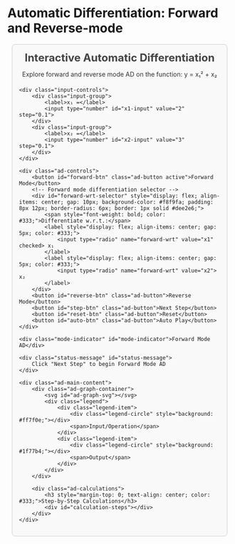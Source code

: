 # Automatic Differentiation: Forward and Reverse-mode

<!DOCTYPE html>
<html>
<head>
<meta charset="utf-8">
<title>Interactive Automatic Differentiation</title>
<script src="https://cdn.plot.ly/plotly-latest.min.js"></script>
<script src="https://cdnjs.cloudflare.com/ajax/libs/d3/7.8.5/d3.min.js"></script>

<style>
    #ad-container { 
        font-family: -apple-system, BlinkMacSystemFont, 'Segoe UI', Roboto, 'Helvetica Neue', Arial, sans-serif; 
        margin: 10px; 
        background-color: #f9f9f9; 
        padding: 15px;
        border: 1px solid #ccc;
        border-radius: 8px;
    }
    
    .ad-header {
        text-align: center;
        margin-bottom: 20px;
        color: #333;
    }
    
    .ad-header h2 {
        margin: 0;
        font-size: 24px;
        color: #444;
    }
    
    .ad-controls { 
        display: flex;
        justify-content: center;
        gap: 15px;
        margin-bottom: 20px;
        flex-wrap: wrap;
        padding: 15px;
        background-color: #fff;
        border-radius: 8px;
        border: 1px solid #ddd;
    }
    
    .ad-button { 
        padding: 10px 20px; 
        font-size: 16px; 
        font-weight: bold; 
        color: white; 
        background-color: #28a745; 
        border: none; 
        border-radius: 5px; 
        cursor: pointer; 
        transition: background-color 0.2s;
    }
    
    .ad-button:hover { 
        background-color: #218838; 
    }
    
    .ad-button.active {
        background-color: #007bff;
    }
    
    .ad-button.active:hover {
        background-color: #0056b3;
    }
    
    .ad-button:disabled { 
        background-color: #6c757d; 
        cursor: not-allowed;
    }
    
    .ad-main-content {
        display: grid;
        grid-template-columns: 1fr 1fr;
        gap: 20px;
        min-height: 500px;
    }
    
    .ad-graph-container {
        background-color: #fff;
        border-radius: 8px;
        padding: 15px;
        box-shadow: 0 2px 5px rgba(0,0,0,0.1);
        border: 1px solid #ddd;
    }
    
    .ad-calculations {
        background-color: #fff;
        border-radius: 8px;
        padding: 15px;
        color: #333;
        overflow-y: auto;
        box-shadow: 0 2px 5px rgba(0,0,0,0.1);
        border: 1px solid #ddd;
    }
    
    .calculation-step {
        margin: 10px 0;
        padding: 12px;
        background-color: #e9ecef;
        border-radius: 6px;
        color: #333;
        font-size: 14px;
        border-left: 4px solid #007bff;
        opacity: 0;
        transform: translateX(-20px);
        transition: all 0.4s ease;
    }
    
    .calculation-step.active {
        opacity: 1;
        transform: translateX(0);
    }
    
    .calculation-step.highlight {
        background-color: #d4edda;
        border-left-color: #28a745;
        font-weight: bold;
    }
    
    #ad-graph-svg {
        width: 100%;
        height: 450px;
    }
    
    .node-circle {
        stroke: #333;
        stroke-width: 2;
        cursor: pointer;
        transition: all 0.3s ease;
    }
    
    .node-circle.input {
        fill: #ff7f0e;
    }
    
    .node-circle.operation {
        fill: #ff7f0e;
    }
    
    .node-circle.output {
        fill: #1f77b4;
    }
    
    .node-circle.highlighted {
        stroke: #ff1744;
        stroke-width: 4;
        filter: drop-shadow(0 0 8px rgba(255, 23, 68, 0.6));
    }
    
    .node-text {
        font-size: 14px;
        font-weight: bold;
        text-anchor: middle;
        dominant-baseline: middle;
        fill: #333;
        pointer-events: none;
    }
    
    .node-value {
        font-size: 12px;
        font-weight: bold;
        fill: #333;
        pointer-events: none;
    }
    
    .edge-line {
        stroke: #333;
        stroke-width: 2;
        fill: none;
        marker-end: url(#arrowhead);
        transition: all 0.3s ease;
    }
    
    .edge-line.highlighted {
        stroke: #ff1744;
        stroke-width: 4;
        animation: pulse 1.5s infinite;
    }
    
    .edge-label {
        font-size: 11px;
        font-weight: bold;
        fill: #d73527;
        text-anchor: middle;
        dominant-baseline: middle;
        pointer-events: none;
        opacity: 0;
        transition: opacity 0.3s ease;
        background: white;
        padding: 2px 4px;
        border-radius: 3px;
    }
    
    .edge-label.visible {
        opacity: 1;
    }
    
    .edge-line.path1 {
        stroke: #ff6b35;
        stroke-width: 4;
        animation: pulse 1.5s infinite;
    }
    
    .edge-line.path2 {
        stroke: #4ecdc4;
        stroke-width: 4;
        animation: pulse 1.5s infinite;
    }
    
    .edge-label.path1 {
        fill: #ff6b35;
        opacity: 1;
    }
    
    .final-gradient-label {
        font-size: 11px;
        font-weight: bold;
        fill: #2c3e50;
        text-anchor: middle;
        dominant-baseline: middle;
        pointer-events: none;
        opacity: 0;
        transition: opacity 0.3s ease;
    }
    
    .final-gradient-label.visible {
        opacity: 1;
    }
    
    @keyframes pulse {
        0% { stroke-opacity: 1; }
        50% { stroke-opacity: 0.6; }
        100% { stroke-opacity: 1; }
    }
    
    .status-message {
        text-align: center;
        font-size: 16px;
        font-weight: bold;
        margin: 15px 0;
        padding: 10px;
        background-color: #fff;
        border-radius: 6px;
        border: 1px solid #ddd;
        color: #333;
    }
    
    .input-controls {
        display: flex;
        justify-content: center;
        gap: 20px;
        margin: 15px 0;
        flex-wrap: wrap;
    }
    
    .input-group {
        display: flex;
        align-items: center;
        gap: 8px;
        background-color: #f8f9fa;
        padding: 8px 12px;
        border-radius: 6px;
        border: 1px solid #dee2e6;
        color: #333;
    }
    
    .input-group input {
        width: 60px;
        padding: 4px 8px;
        border: 1px solid #ced4da;
        border-radius: 4px;
        font-size: 14px;
        text-align: center;
    }
    
    .legend {
        display: flex;
        justify-content: center;
        gap: 15px;
        margin-top: 15px;
        flex-wrap: wrap;
    }
    
    .legend-item {
        display: flex;
        align-items: center;
        gap: 6px;
        background-color: #f8f9fa;
        padding: 6px 10px;
        border-radius: 6px;
        border: 1px solid #dee2e6;
        color: #333;
        font-size: 12px;
    }
    
    .legend-circle {
        width: 16px;
        height: 16px;
        border-radius: 50%;
        border: 2px solid #333;
    }
    
    .mode-indicator {
        text-align: center;
        font-size: 18px;
        font-weight: bold;
        color: #007bff;
        margin: 10px 0;
    }
</style>
</head>
<body>

<div id="ad-container">
    <div class="ad-header">
        <h2>Interactive Automatic Differentiation</h2>
        <p>Explore forward and reverse mode AD on the function: y = x₁² + x₂</p>
    </div>

    <div class="input-controls">
        <div class="input-group">
            <label>x₁ =</label>
            <input type="number" id="x1-input" value="2" step="0.1">
        </div>
        <div class="input-group">
            <label>x₂ =</label>
            <input type="number" id="x2-input" value="3" step="0.1">
        </div>
    </div>

    <div class="ad-controls">
        <button id="forward-btn" class="ad-button active">Forward Mode</button>
        <!-- Forward mode differentiation selector -->
        <div id="forward-wrt-selector" style="display: flex; align-items: center; gap: 10px; background-color: #f8f9fa; padding: 8px 12px; border-radius: 6px; border: 1px solid #dee2e6;">
            <span style="font-weight: bold; color: #333;">Differentiate w.r.t.:</span>
            <label style="display: flex; align-items: center; gap: 5px; color: #333;">
                <input type="radio" name="forward-wrt" value="x1" checked> x₁
            </label>
            <label style="display: flex; align-items: center; gap: 5px; color: #333;">
                <input type="radio" name="forward-wrt" value="x2"> x₂
            </label>
        </div>
        <button id="reverse-btn" class="ad-button">Reverse Mode</button>        
        <button id="step-btn" class="ad-button">Next Step</button>
        <button id="reset-btn" class="ad-button">Reset</button>
        <button id="auto-btn" class="ad-button">Auto Play</button>
    </div>

    <div class="mode-indicator" id="mode-indicator">Forward Mode AD</div>
    
    <div class="status-message" id="status-message">
        Click "Next Step" to begin Forward Mode AD
    </div>

    <div class="ad-main-content">
        <div class="ad-graph-container">
            <svg id="ad-graph-svg"></svg>
            <div class="legend">
                <div class="legend-item">
                    <div class="legend-circle" style="background: #ff7f0e;"></div>
                    <span>Input/Operation</span>
                </div>
                <div class="legend-item">
                    <div class="legend-circle" style="background: #1f77b4;"></div>
                    <span>Output</span>
                </div>
            </div>
        </div>
        
        <div class="ad-calculations">
            <h3 style="margin-top: 0; text-align: center; color: #333;">Step-by-Step Calculations</h3>
            <div id="calculation-steps"></div>
        </div>
    </div>
</div>

<script>
(function() {
    // Graph structure for y = x1^2 + x2
    const nodes = [
        { id: 'x1', x: 120, y: 350, label: 'x₁', type: 'input' },
        { id: 'x2', x: 320, y: 350, label: 'x₂', type: 'input' },
        { id: 'square', x: 120, y: 250, label: 'x₁²', type: 'operation' },
        { id: 'add', x: 220, y: 150, label: '+', type: 'operation' },
        { id: 'y', x: 220, y: 80, label: 'y', type: 'output' }
    ];

    // Forward mode edges
    const forwardEdges = [
        { from: 'x1', to: 'square', label: '' },
        { from: 'square', to: 'add', label: '' },
        { from: 'x2', to: 'add', label: '' },
        { from: 'add', to: 'y', label: '' }
    ];

    // Reverse mode edges with gradient labels
    const reverseEdges = [
        { from: 'y', to: 'add', label: '∂y/∂w₄ = 1' },
        { from: 'add', to: 'square', label: '∂w₄/∂w₃ = 1' },
        { from: 'add', to: 'x2', label: '∂w₄/∂w₂ = 1' },
        { from: 'square', to: 'x1', label: '∂w₃/∂w₁ = 2 w₁' }
    ];

    let currentMode = 'forward';
    let currentStep = 0;
    let autoInterval;
    let values = {};
    let forwardWrt = 'x1'; // which variable we're differentiating w.r.t.

    // Forward mode steps - with actual AD derivative computation
    function getForwardSteps() {
        if (forwardWrt === 'x1') {
            return [
                {
                    description: "Seed derivatives: ẇ₁ = 1, ẇ₂ = 0 (differentiating w.r.t. x₁)",
                    highlight: ['x1', 'x2'],
                    edges: [],
                    calculation: "Forward mode AD: ∂y/∂x₁\nSeed the inputs:\nw₁ = x₁ = %x1%, ẇ₁ = 1\nw₂ = x₂ = %x2%, ẇ₂ = 0",
                    nodeValues: { x1: '%x1%', x2: '%x2%', square: '', add: '', y: '' },
                    derivatives: { x1: '1', x2: '0', square: '', add: '', y: '' }
                },
                {
                    description: "Compute w₃ = w₁² and ẇ₃ = 2w₁ · ẇ₁",
                    highlight: ['square'],
                    edges: ['x1-square'],
                    calculation: "Squaring operation:\nw₃ = w₁² = (%x1%)² = %v1%\nẇ₃ = (dw₃/dw₁) · (dw₁/dx₁) = 2w₁ · ẇ₁ = 2(%x1%) · 1 = %dv1_dx1%",
                    nodeValues: { x1: '%x1%', x2: '%x2%', square: '%v1%', add: '', y: '' },
                    derivatives: { x1: '1', x2: '0', square: '%dv1_dx1%', add: '', y: '' }
                },
                {
                    description: "Compute w₄ = w₃ + w₂ and ẇ₄ = ẇ₃ + ẇ₂",
                    highlight: ['add'],
                    edges: ['square-add', 'x2-add'],
                    calculation: "Addition operation:\nw₄ = w₃ + w₂ = %v1% + %x2% = %y%\nẇ₄ = ẇ₃ + ẇ₂ = %dv1_dx1% + 0 = %dy_dx1%",
                    nodeValues: { x1: '%x1%', x2: '%x2%', square: '%v1%', add: '%y%', y: '' },
                    derivatives: { x1: '1', x2: '0', square: '%dv1_dx1%', add: '%dy_dx1%', y: '' }
                },
                {
                    description: "Final: y = w₄ and ẏ = ẇ₄",
                    highlight: ['y'],
                    edges: ['add-y'],
                    calculation: "Output:\ny = w₄ = %y%\nẏ = ẇ₄ = %dy_dx1%\n\nResult: ∂y/∂x₁ = %dy_dx1%",
                    nodeValues: { x1: '%x1%', x2: '%x2%', square: '%v1%', add: '%y%', y: '%y%' },
                    derivatives: { x1: '1', x2: '0', square: '%dv1_dx1%', add: '%dy_dx1%', y: '%dy_dx1%' }
                }
            ];
        } else {
            return [
                {
                    description: "Seed derivatives: ẇ₁ = 0, ẇ₂ = 1 (differentiating w.r.t. x₂)",
                    highlight: ['x1', 'x2'],
                    edges: [],
                    calculation: "Forward mode AD: ∂y/∂x₂\nSeed the inputs:\nw₁ = x₁ = %x1%, ẇ₁ = 0\nw₂ = x₂ = %x2%, ẇ₂ = 1",
                    nodeValues: { x1: '%x1%', x2: '%x2%', square: '', add: '', y: '' },
                    derivatives: { x1: '0', x2: '1', square: '', add: '', y: '' }
                },
                {
                    description: "Compute w₃ = w₁² and ẇ₃ = 2w₁ · ẇ₁",
                    highlight: ['square'],
                    edges: ['x1-square'],
                    calculation: "Squaring operation:\nw₃ = w₁² = (%x1%)² = %v1%\nẇ₃ = 2w₁ · ẇ₁ = 2(%x1%) · 0 = %dv1_dx2%",
                    nodeValues: { x1: '%x1%', x2: '%x2%', square: '%v1%', add: '', y: '' },
                    derivatives: { x1: '0', x2: '1', square: '%dv1_dx2%', add: '', y: '' }
                },
                {
                    description: "Compute w₄ = w₃ + w₂ and ẇ₄ = ẇ₃ + ẇ₂",
                    highlight: ['add'],
                    edges: ['square-add', 'x2-add'],
                    calculation: "Addition operation:\nw₄ = w₃ + w₂ = %v1% + %x2% = %y%\nẇ₄ = ẇ₃ + ẇ₂ = %dv1_dx2% + 1 = %dy_dx2%",
                    nodeValues: { x1: '%x1%', x2: '%x2%', square: '%v1%', add: '%y%', y: '' },
                    derivatives: { x1: '0', x2: '1', square: '%dv1_dx2%', add: '%dy_dx2%', y: '' }
                },
                {
                    description: "Final: y = w₄ and ẏ = ẇ₄",
                    highlight: ['y'],
                    edges: ['add-y'],
                    calculation: "Output:\ny = w₄ = %y%\nẏ = ẇ₄ = %dy_dx2%\n\nResult: ∂y/∂x₂ = %dy_dx2%",
                    nodeValues: { x1: '%x1%', x2: '%x2%', square: '%v1%', add: '%y%', y: '%y%' },
                    derivatives: { x1: '0', x2: '1', square: '%dv1_dx2%', add: '%dy_dx2%', y: '%dy_dx2%' }
                }
            ];
        }
    }

    // Reverse mode steps - with final chain rule visualization
    const reverseSteps = [
        {
            description: "Forward pass complete, now backward pass",
            highlight: ['y'],
            edges: [],
            calculation: "All values computed:\nw₁=%x1%, w₂=%x2%, w₃=%v1%, w₄=%y%, y=%y%\n\nStart: ∂y/∂y = 1",
            nodeValues: { x1: '%x1%', x2: '%x2%', square: '%v1%', add: '%y%', y: '%y%' }
        },
        {
            description: "∂y/∂w₄ = 1 (y = w₄)",
            highlight: ['add'],
            edges: ['y-add'],
            calculation: "∂y/∂w₄ = ∂y/∂y × ∂y/∂w₄ = 1 × 1 = 1",
            nodeValues: { x1: '%x1%', x2: '%x2%', square: '%v1%', add: '%y%', y: '%y%' }
        },
        {
            description: "∂y/∂w₃ = 1, ∂y/∂w₂ = 1 (w₄ = w₃ + w₂)",
            highlight: ['square', 'x2'],
            edges: ['add-square', 'add-x2'],
            calculation: "∂y/∂w₃ = ∂y/∂w₄ × ∂w₄/∂w₃ = 1 × 1 = 1\n∂y/∂w₂ = ∂y/∂w₄ × ∂w₄/∂w₂ = 1 × 1 = 1",
            nodeValues: { x1: '%x1%', x2: '%x2%', square: '%v1%', add: '%y%', y: '%y%' }
        },
        {
            description: "∂y/∂w₁ = 2x₁ (w₃ = w₁²)",
            highlight: ['x1'],
            edges: ['square-x1'],
            calculation: "∂y/∂w₁ = ∂y/∂w₃ × ∂w₃/∂w₁ = 1 × 2w₁ = 2(%x1%) = %dy_dx1%",
            nodeValues: { x1: '%x1%', x2: '%x2%', square: '%v1%', add: '%y%', y: '%y%' }
        },
        {
            description: "Chain rule visualization: Two gradient paths",
            highlight: ['x1', 'x2'],
            edges: [],
            edgePaths: {
                path1: ['square-x1', 'add-square', 'y-add'],
                path2: ['add-x2', 'y-add']
            },
            calculation: "Path 1 (orange): ∂y/∂w₁ = ∂y/∂w₄ × ∂w₄/∂w₃ × ∂w₃/∂w₁\n                    = 1 × 1 × 2w₁ = %dy_dx1%\n\nPath 2 (teal): ∂y/∂w₂ = ∂y/∂w₄ × ∂w₄/∂w₂\n                = 1 × 1 = 1\n\nFinal gradient: ∇y = (%dy_dx1%, 1)",
            nodeValues: { x1: '%x1%', x2: '%x2%', square: '%v1%', add: '%y%', y: '%y%' },
            showFinalGradients: true
        }
    ];

    function updateValues() {
        const x1 = parseFloat(document.getElementById('x1-input').value);
        const x2 = parseFloat(document.getElementById('x2-input').value);
        
        values = {
            x1: x1,
            x2: x2,
            v1: x1 * x1,
            y: x1 * x1 + x2,
            dy_dx1: 2 * x1,
            dy_dx2: 1,
            dv1_dx1: 2 * x1,
            dv1_dx2: 0
        };
    }

    function createGraph() {
        const svg = d3.select('#ad-graph-svg');
        svg.selectAll('*').remove();

        // Define arrow marker
        svg.append('defs').append('marker')
            .attr('id', 'arrowhead')
            .attr('viewBox', '-0 -5 10 10')
            .attr('refX', 25)
            .attr('refY', 0)
            .attr('orient', 'auto')
            .attr('markerWidth', 6)
            .attr('markerHeight', 6)
            .append('path')
            .attr('d', 'M 0,-5 L 10 ,0 L 0,5')
            .attr('fill', '#333');

        // Draw edges based on current mode
        const edges = currentMode === 'forward' ? forwardEdges : reverseEdges;
        
        edges.forEach(edge => {
            const fromNode = nodes.find(n => n.id === edge.from);
            const toNode = nodes.find(n => n.id === edge.to);
            
            // Calculate edge endpoints
            const dx = toNode.x - fromNode.x;
            const dy = toNode.y - fromNode.y;
            const length = Math.sqrt(dx * dx + dy * dy);
            const radius = 30;
            
            const x1 = fromNode.x + (dx / length) * radius;
            const y1 = fromNode.y + (dy / length) * radius;
            const x2 = toNode.x - (dx / length) * radius;
            const y2 = toNode.y - (dy / length) * radius;
            
            const edgeGroup = svg.append('g').attr('class', `edge-group edge-${edge.from}-${edge.to}`);
            
            edgeGroup.append('line')
                .attr('class', `edge-line`)
                .attr('x1', x1)
                .attr('y1', y1)
                .attr('x2', x2)
                .attr('y2', y2);
            
            // Add edge label for reverse mode with better positioning
            if (edge.label && currentMode === 'reverse') {
                const midX = (x1 + x2) / 2;
                const midY = (y1 + y2) / 2;
                
                // Calculate perpendicular offset for better visibility
                const perpX = -(dy / length) * 25;
                const perpY = (dx / length) * 25;
                
                // Add white background rectangle for better readability
                const textElement = edgeGroup.append('text')
                    .attr('class', `edge-label edge-label-${edge.from}-${edge.to}`)
                    .attr('x', midX + perpX)
                    .attr('y', midY + perpY)
                    .text(edge.label);
                
                // Add white background
                const bbox = textElement.node().getBBox();
                edgeGroup.insert('rect', 'text')
                    .attr('x', bbox.x - 2)
                    .attr('y', bbox.y - 1)
                    .attr('width', bbox.width + 4)
                    .attr('height', bbox.height + 2)
                    .attr('fill', 'white')
                    .attr('stroke', '#ddd')
                    .attr('stroke-width', 1)
                    .attr('rx', 2)
                    .attr('class', `edge-label-bg edge-label-bg-${edge.from}-${edge.to}`)
                    .style('opacity', 0);
            }
        });

        // Draw nodes
        nodes.forEach(node => {
            const g = svg.append('g').attr('class', `node-group node-${node.id}`);
            
            g.append('circle')
                .attr('class', `node-circle ${node.type}`)
                .attr('cx', node.x)
                .attr('cy', node.y)
                .attr('r', 30);
            
            // Node label inside circle
            g.append('text')
                .attr('class', 'node-text')
                .attr('x', node.x)
                .attr('y', node.y)
                .text(node.label);
            
            // Value display next to node (function value)
            g.append('text')
                .attr('class', `node-value-display node-value-${node.id}`)
                .attr('x', node.x + 45)
                .attr('y', node.y - 5)
                .attr('font-size', '13px')
                .attr('font-weight', 'bold')
                .attr('fill', '#333')
                .text('');
                
            // Derivative display next to node (for forward mode)
            g.append('text')
                .attr('class', `node-deriv-display node-deriv-${node.id}`)
                .attr('x', node.x + 45)
                .attr('y', node.y + 10)
                .attr('font-size', '12px')
                .attr('font-weight', 'bold')
                .attr('fill', '#d73527')
                .text('');
                
            // Final gradient display below input nodes (for reverse mode final step)
            if (node.type === 'input') {
                g.append('text')
                    .attr('class', `final-gradient-label final-gradient-${node.id}`)
                    .attr('x', node.x)
                    .attr('y', node.y + 50)
                    .attr('font-size', '10px')
                    .attr('font-weight', 'bold')
                    .attr('fill', '#2c3e50')
                    .attr('text-anchor', 'middle')
                    .text('');
            }
        });
    }

    function highlightElements(elementIds, edgeIds, edgePaths) {
        // Reset all highlights
        d3.selectAll('.node-circle').classed('highlighted', false);
        d3.selectAll('.edge-line').classed('highlighted', false);
        d3.selectAll('.edge-line').classed('path1', false);
        d3.selectAll('.edge-line').classed('path2', false);
        d3.selectAll('.edge-label').classed('visible', false);
        d3.selectAll('.edge-label-bg').style('opacity', 0);
        d3.selectAll('.edge-label').classed('path1', false);
        d3.selectAll('.edge-label').classed('path2', false);

        // Highlight nodes
        elementIds.forEach(id => {
            d3.select(`.node-${id} .node-circle`).classed('highlighted', true);
        });
        
        // Handle special case of colored paths for chain rule visualization
        if (edgePaths) {
            // Path 1: x1 -> square -> add -> y (orange)
            edgePaths.path1.forEach(edgeId => {
                d3.select(`.edge-${edgeId} .edge-line`).classed('path1', true);
                d3.select(`.edge-label-${edgeId}`).classed('visible', true).classed('path1', true);
                d3.select(`.edge-label-bg-${edgeId}`).style('opacity', 1);
            });
            
            // Path 2: x2 -> add -> y (teal)
            edgePaths.path2.forEach(edgeId => {
                d3.select(`.edge-${edgeId} .edge-line`).classed('path2', true);
                d3.select(`.edge-label-${edgeId}`).classed('visible', true).classed('path2', true);
                d3.select(`.edge-label-bg-${edgeId}`).style('opacity', 1);
            });
        } else {
            // Regular edge highlighting
            edgeIds.forEach(edgeId => {
                d3.select(`.edge-${edgeId} .edge-line`).classed('highlighted', true);
                d3.select(`.edge-label-${edgeId}`).classed('visible', true);
                d3.select(`.edge-label-bg-${edgeId}`).style('opacity', 1);
            });
        }
    }

    function formatCalculation(template) {
        let result = template;
        for (const [key, value] of Object.entries(values)) {
            const regex = new RegExp(`%${key}%`, 'g');
            result = result.replace(regex, typeof value === 'number' ? value.toFixed(2) : value);
        }
        return result;
    }

    function updateNodeValues(nodeValues, derivatives, showFinalGradients) {
        const subscripts = { x1: '₁', x2: '₂', square: '₃', add: '₄', y: '' };
        
        nodes.forEach(node => {
            // Update function values
            if (nodeValues[node.id] !== undefined && nodeValues[node.id] !== '') {
                const valueText = formatCalculation(nodeValues[node.id]);
                const subscript = subscripts[node.id];
                const label = node.id === 'y' ? `y = ${valueText}` : `w${subscript} = ${valueText}`;
                d3.select(`.node-value-${node.id}`).text(label);
            } else {
                d3.select(`.node-value-${node.id}`).text('');
            }
            
            // Update derivative values (for forward mode)
            if (currentMode === 'forward' && derivatives && derivatives[node.id] !== undefined && derivatives[node.id] !== '') {
                const derivText = formatCalculation(derivatives[node.id]);
                const subscript = subscripts[node.id];
                const derivLabel = node.id === 'y' ? `ẏ = ${derivText}` : `ẇ${subscript} = ${derivText}`;
                d3.select(`.node-deriv-${node.id}`).text(derivLabel);
            } else {
                d3.select(`.node-deriv-${node.id}`).text('');
            }
        });
        
        // Show final gradient calculations for reverse mode
        if (showFinalGradients && currentMode === 'reverse') {
            // For x1 node
            const x1GradientText = `∂y/∂w₁ = ∂y/∂w₄ × ∂w₄/∂w₃ × ∂w₃/∂w₁\n= 1 × 1 × ${(2 * values.x1).toFixed(2)} = ${values.dy_dx1.toFixed(2)}`;
            d3.select('.final-gradient-x1')
                .selectAll('tspan').remove();
            
            const x1Text = d3.select('.final-gradient-x1');
            x1GradientText.split('\n').forEach((line, i) => {
                x1Text.append('tspan')
                    .attr('x', 120)
                    .attr('dy', i === 0 ? 0 : '1.2em')
                    .text(line);
            });
            
            // For x2 node  
            const x2GradientText = `∂y/∂w₂ = ∂y/∂w₄ × ∂w₄/∂w₂\n= 1 × 1 = 1`;
            d3.select('.final-gradient-x2')
                .selectAll('tspan').remove();
                
            const x2Text = d3.select('.final-gradient-x2');
            x2GradientText.split('\n').forEach((line, i) => {
                x2Text.append('tspan')
                    .attr('x', 320)
                    .attr('dy', i === 0 ? 0 : '1.2em')
                    .text(line);
            });
            
            d3.selectAll('.final-gradient-label').classed('visible', true);
        } else {
            d3.selectAll('.final-gradient-label').classed('visible', false);
            d3.selectAll('.final-gradient-label').selectAll('tspan').remove();
        }
    }

    function updateCalculationDisplay() {
        const container = document.getElementById('calculation-steps');
        const steps = currentMode === 'forward' ? getForwardSteps() : reverseSteps;
        
        container.innerHTML = '';
        
        for (let i = 0; i <= currentStep && i < steps.length; i++) {
            const stepDiv = document.createElement('div');
            stepDiv.className = 'calculation-step';
            if (i === currentStep) {
                stepDiv.classList.add('highlight');
            }
            
            const formattedCalc = formatCalculation(steps[i].calculation);
            stepDiv.innerHTML = `
                <div style="margin-bottom: 8px; font-weight: bold;">${steps[i].description}</div>
                <div style="font-family: monospace; white-space: pre-line; font-size: 13px;">${formattedCalc}</div>
            `;
            
            container.appendChild(stepDiv);
            
            // Animate in
            setTimeout(() => stepDiv.classList.add('active'), i * 50);
        }
    }

    function nextStep() {
        const steps = currentMode === 'forward' ? getForwardSteps() : reverseSteps;
        
        if (currentStep < steps.length) {
            const step = steps[currentStep];
            highlightElements(step.highlight, step.edges || [], step.edgePaths);
            updateNodeValues(step.nodeValues, step.derivatives, step.showFinalGradients);
            updateCalculationDisplay();
            currentStep++;
            
            if (currentStep >= steps.length) {
                document.getElementById('status-message').textContent = 
                    `${currentMode === 'forward' ? 'Forward' : 'Reverse'} mode complete!`;
                document.getElementById('step-btn').disabled = true;
            } else {
                document.getElementById('status-message').textContent = 
                    `Step ${currentStep} of ${steps.length}`;
            }
        }
    }

    function reset() {
        currentStep = 0;
        clearInterval(autoInterval);
        highlightElements([], []);
        
        // Clear all node values and derivatives
        nodes.forEach(node => {
            d3.select(`.node-value-${node.id}`).text('');
            d3.select(`.node-deriv-${node.id}`).text('');
        });
        
        // Clear final gradient labels
        d3.selectAll('.final-gradient-label').classed('visible', false);
        d3.selectAll('.final-gradient-label').selectAll('tspan').remove();
        
        document.getElementById('calculation-steps').innerHTML = '';
        document.getElementById('step-btn').disabled = false;
        document.getElementById('status-message').textContent = 
            `Click "Next Step" to begin ${currentMode === 'forward' ? 'Forward' : 'Reverse'} Mode AD`;
    }

    function switchMode(mode) {
        currentMode = mode;
        document.getElementById('mode-indicator').textContent = 
            `${mode === 'forward' ? 'Forward' : 'Reverse'} Mode AD`;
        
        // Show/hide forward mode selector
        const selector = document.getElementById('forward-wrt-selector');
        selector.style.display = mode === 'forward' ? 'flex' : 'none';
        
        reset();
        createGraph();
        
        document.getElementById('forward-btn').classList.toggle('active', mode === 'forward');
        document.getElementById('reverse-btn').classList.toggle('active', mode === 'reverse');
    }

    function autoPlay() {
        reset();
        // Start immediately, then continue with intervals
        setTimeout(() => {
            nextStep();
            autoInterval = setInterval(() => {
                nextStep();
                if (currentStep >= (currentMode === 'forward' ? getForwardSteps() : reverseSteps).length) {
                    clearInterval(autoInterval);
                }
            }, 1500);
        }, 100);
    }

    // Event listeners
    document.getElementById('forward-btn').addEventListener('click', () => switchMode('forward'));
    document.getElementById('reverse-btn').addEventListener('click', () => switchMode('reverse'));
    document.getElementById('step-btn').addEventListener('click', nextStep);
    document.getElementById('reset-btn').addEventListener('click', reset);
    document.getElementById('auto-btn').addEventListener('click', autoPlay);
    
    // Forward mode differentiation selector
    document.querySelectorAll('input[name="forward-wrt"]').forEach(radio => {
        radio.addEventListener('change', (e) => {
            forwardWrt = e.target.value;
            reset();
        });
    });
    
    document.getElementById('x1-input').addEventListener('input', () => {
        updateValues();
        if (currentStep > 0) {
            const steps = currentMode === 'forward' ? getForwardSteps() : reverseSteps;
            if (currentStep <= steps.length) {
                const step = steps[currentStep - 1];
                updateNodeValues(step.nodeValues, step.derivatives, step.showFinalGradients);
                updateCalculationDisplay();
            }
        }
    });
    
    document.getElementById('x2-input').addEventListener('input', () => {
        updateValues();
        if (currentStep > 0) {
            const steps = currentMode === 'forward' ? getForwardSteps() : reverseSteps;
            if (currentStep <= steps.length) {
                const step = steps[currentStep - 1];
                updateNodeValues(step.nodeValues, step.derivatives, step.showFinalGradients);
                updateCalculationDisplay();
            }
        }
    });

    // Initialize
    updateValues();
    createGraph();
    reset();
})();
</script>

</body>
</html>